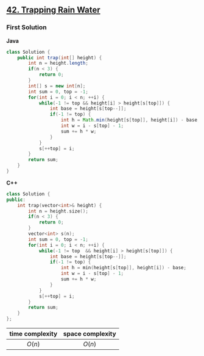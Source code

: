 ## [42. Trapping Rain Water](https://leetcode.cn/problems/trapping-rain-water/)

### First Solution
**Java**

```java
class Solution {
    public int trap(int[] height) {
        int n = height.length;
        if(n < 3) {
            return 0;
        }
        int[] s = new int[n];
        int sum = 0, top = -1;
        for(int i = 0; i < n; ++i) {
            while(-1 != top && height[i] > height[s[top]]) {
                int base = height[s[top--]];
                if(-1 != top) {
                    int h = Math.min(height[s[top]], height[i]) - base;
                    int w = i - s[top] - 1;
                    sum += h * w;
                }
            }
            s[++top] = i;
        }
        return sum;
    }
}
```

**C++**

```c++
class Solution {
public:
    int trap(vector<int>& height) {
        int n = height.size();
        if(n < 3) {
            return 0;
        }
        vector<int> s(n);
        int sum = 0, top = -1;
        for(int i = 0; i < n; ++i) {
            while(-1 != top  && height[i] > height[s[top]]) {
                int base = height[s[top--]];
                if(-1 != top) {
                    int h = min(height[s[top]], height[i]) - base;
                    int w = i - s[top] - 1;
                    sum += h * w;
                }
            }
            s[++top] = i;
        }
        return sum;
    }
};
```

| time complexity | space complexity |
| :-------------: | :--------------: |
| $O(n)$          | $O(n)$           |